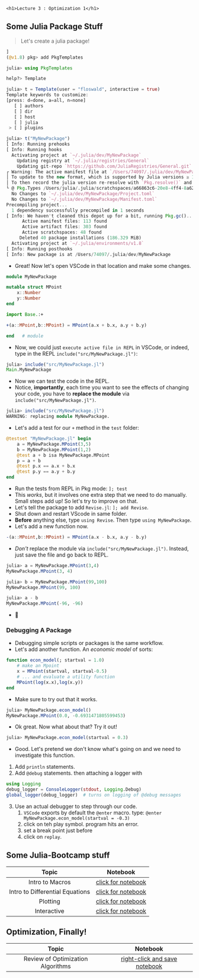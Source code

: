 ~~~
<h1>Lecture 3 : Optimization 1</h1>
~~~


## Some Julia Package Stuff

> Let's create a julia package!
   
```julia
]
(@v1.8) pkg> add PkgTemplates

julia> using PkgTemplates

help?> Template

julia> t = Template(user = "floswald", interactive = true)
Template keywords to customize:
[press: d=done, a=all, n=none]
   [ ] authors
   [ ] dir
   [ ] host
   [ ] julia
 > [ ] plugins

julia> t("MyNewPackage")
[ Info: Running prehooks
[ Info: Running hooks
  Activating project at `~/.julia/dev/MyNewPackage`
    Updating registry at `~/.julia/registries/General`
    Updating git-repo `https://github.com/JuliaRegistries/General.git`
┌ Warning: The active manifest file at `/Users/74097/.julia/dev/MyNewPackage/Manifest.toml` has an old format that is being maintained.
│ To update to the new format, which is supported by Julia versions ≥ 1.6.2, run `Pkg.upgrade_manifest()` which will upgrade the format without re-resolving.
│ To then record the julia version re-resolve with `Pkg.resolve()` and if there are resolve conflicts consider `Pkg.update()`.
└ @ Pkg.Types /Users/julia/.julia/scratchspaces/a66863c6-20e8-4ff4-8a62-49f30b1f605e/agent-cache/default-macmini-x64-5.0/build/default-macmini-x64-5-0/julialang/julia-release-1-dot-8/usr/share/julia/stdlib/v1.8/Pkg/src/manifest.jl:287
  No Changes to `~/.julia/dev/MyNewPackage/Project.toml`
  No Changes to `~/.julia/dev/MyNewPackage/Manifest.toml`
Precompiling project...
  1 dependency successfully precompiled in 1 seconds
[ Info: We haven't cleaned this depot up for a bit, running Pkg.gc()...
      Active manifest files: 113 found
      Active artifact files: 303 found
      Active scratchspaces: 48 found
     Deleted 40 package installations (186.329 MiB)
  Activating project at `~/.julia/environments/v1.8`
[ Info: Running posthooks
[ Info: New package is at /Users/74097/.julia/dev/MyNewPackage
```

* Great! Now let's open VSCode in that location and make some changes.

```julia
module MyNewPackage

mutable struct MPoint
    x::Number
    y::Number
end

import Base.:+

+(a::MPoint,b::MPoint) = MPoint(a.x + b.x, a.y + b.y)

end   # module
```

* Now, we could just `execute active file in REPL` in VSCode, or indeed, type in the REPL `include("src/MyNewPackage.jl")`:

```julia
julia> include("src/MyNewPackage.jl")
Main.MyNewPackage
```

* Now we can test the code in the REPL. 
* Notice, **importantly**, each time you want to see the effects of changing your code, you have to **replace the module** via `include("src/MyNewPackage.jl")`.

```julia
julia> include("src/MyNewPackage.jl")
WARNING: replacing module MyNewPackage.
```

* Let's add a test for our `+` method in the `test` folder:

```julia
@testset "MyNewPackage.jl" begin
    a = MyNewPackage.MPoint(3,5)
    b = MyNewPackage.MPoint(1,2)
    @test a + b isa MyNewPackage.MPoint
    p = a + b
    @test p.x == a.x + b.x
    @test p.y == a.y + b.y
end
```

* Run the tests from REPL in Pkg mode: `]; test`
* This *works*, but it involves one extra step that we need to do manually. Small steps add up! So let's try to improve on that.
* Let's tell the package to add `Revise.jl`: `]; add Revise`. 
* Shut down and restart VScode in same folder.
* **Before** anything else, type `using Revise`. Then type `using MyNewPackage`.
* Let's add a new function now. 

```julia
-(a::MPoint,b::MPoint) = MPoint(a.x - b.x, a.y - b.y)
```

* *Don't* replace the module via `include("src/MyNewPackage.jl")`. Instead, just save the file and go back to REPL.
  
```julia
julia> a = MyNewPackage.MPoint(3,4)
MyNewPackage.MPoint(3, 4)

julia> b = MyNewPackage.MPoint(99,100)
MyNewPackage.MPoint(99, 100)

julia> a - b
MyNewPackage.MPoint(-96, -96)
```

* 🎉

### Debugging A Package

* Debugging simple scripts or packages is the same workflow. 
* Let's add another function. An _economic model_ of sorts:

```julia
function econ_model(; startval = 1.0)
    # make an Mpoint
    x = MPoint(startval, startval-0.5)
    # ... and evaluate a utility function
    MPoint(log(x.x),log(x.y))
end
```

* Make sure to try out that it works.

```julia
julia> MyNewPackage.econ_model()
MyNewPackage.MPoint(0.0, -0.6931471805599453)
```

* Ok great. Now what about that? Try it out!

```julia
julia> MyNewPackage.econ_model(startval = 0.3)
```

* Good. Let's pretend we don't know what's going on and we need to investigate this function.

1. Add `println` statements.
2. Add `@debug` statements. then attaching a logger with 

```julia
using Logging
debug_logger = ConsoleLogger(stdout, Logging.Debug)
global_logger(debug_logger)  # turns on logging of @debug messages
```

3. Use an actual debugger to step through our code.
   1. `VSCode` exports by default the `@enter` macro. type: `@enter MyNewPackage.econ_model(startval = -0.3)`
   2. click on teh play symbol. program hits an error. 
   3. set a break point just before
   4. click on `replay`.




## Some Julia-Bootcamp stuff

Topic | Notebook
:-----: | :--------:
Intro to Macros | [click for notebook](https://floswald.github.io/julia-bootcamp/10-intro-to-macros.html)
Intro to Differential Equations | [click for notebook](https://floswald.github.io/julia-bootcamp/08-popgrowth.html)
Plotting | [click for notebook](https://floswald.github.io/julia-bootcamp/06-plotting.html)
Interactive | [click for notebook](https://floswald.github.io/julia-bootcamp/07-interactive.html)



## Optimization, Finally!

Topic | Notebook
:-----: | :--------:
Review of Optimization Algorithms | [right-click and save notebook](https://github.com/floswald/NumericalMethods/blob/master/notebooks/week3/optimization1.jl)
